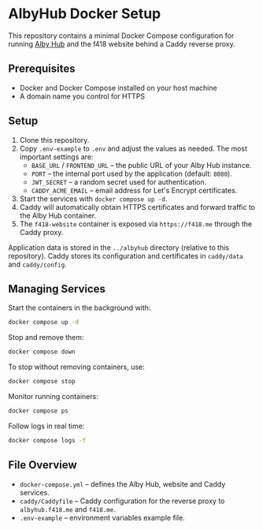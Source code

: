 # AlbyHub Docker Setup

This repository contains a minimal Docker Compose configuration for running [Alby Hub](https://github.com/getAlby/hub) and the f418 website behind a Caddy reverse proxy.

## Prerequisites

- Docker and Docker Compose installed on your host machine
- A domain name you control for HTTPS

## Setup

1. Clone this repository.
2. Copy `.env-example` to `.env` and adjust the values as needed. The most important settings are:
   - `BASE_URL` / `FRONTEND_URL` – the public URL of your Alby Hub instance.
   - `PORT` – the internal port used by the application (default: `8080`).
   - `JWT_SECRET` – a random secret used for authentication.
   - `CADDY_ACME_EMAIL` – email address for Let's Encrypt certificates.
3. Start the services with `docker compose up -d`.
4. Caddy will automatically obtain HTTPS certificates and forward traffic to the Alby Hub container.
5. The `f418-website` container is exposed via `https://f418.me` through the Caddy proxy.

Application data is stored in the `../albyhub` directory (relative to this repository). Caddy stores its configuration and certificates in `caddy/data` and `caddy/config`.
## Managing Services

Start the containers in the background with:

```bash
docker compose up -d
```

Stop and remove them:

```bash
docker compose down
```

To stop without removing containers, use:

```bash
docker compose stop
```

Monitor running containers:

```bash
docker compose ps
```

Follow logs in real time:

```bash
docker compose logs -f
```


## File Overview

- `docker-compose.yml` – defines the Alby Hub, website and Caddy services.
- `caddy/Caddyfile` – Caddy configuration for the reverse proxy to `albyhub.f418.me` and `f418.me`.
- `.env-example` – environment variables example file.

